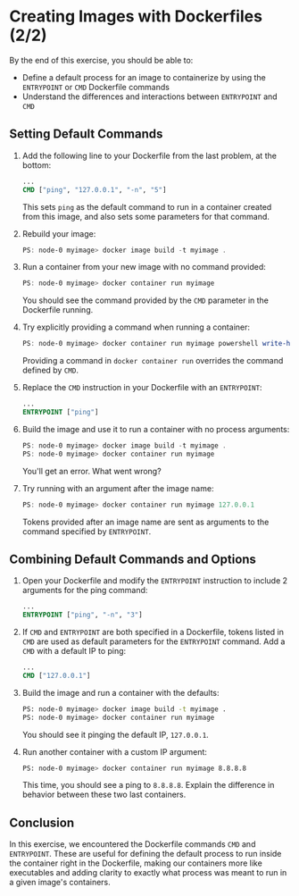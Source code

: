 # Creating Images with Dockerfiles (2/2)

By the end of this exercise, you should be able to:

 - Define a default process for an image to containerize by using the `ENTRYPOINT` or `CMD` Dockerfile commands
 - Understand the differences and interactions between `ENTRYPOINT` and `CMD` 

## Setting Default Commands

1.  Add the following line to your Dockerfile from the last problem, at the bottom:

    ```dockerfile
    ...
    CMD ["ping", "127.0.0.1", "-n", "5"]
    ```

    This sets `ping` as the default command to run in a container created from this image, and also sets some parameters for that command. 

2.  Rebuild your image:

    ```powershell
    PS: node-0 myimage> docker image build -t myimage .
    ```

3.  Run a container from your new image with no command provided:

    ```powershell
    PS: node-0 myimage> docker container run myimage
    ```

    You should see the command provided by the `CMD` parameter in the Dockerfile running.

4.  Try explicitly providing a command when running a container:

    ```powershell
    PS: node-0 myimage> docker container run myimage powershell write-host "hello world"
    ```

    Providing a command in `docker container run` overrides the command defined by `CMD`.

5.  Replace the `CMD` instruction in your Dockerfile with an `ENTRYPOINT`:

    ```dockerfile
    ...
    ENTRYPOINT ["ping"]
    ```

6.  Build the image and use it to run a container with no process arguments:

    ```powershell
    PS: node-0 myimage> docker image build -t myimage .
    PS: node-0 myimage> docker container run myimage
    ```

    You'll get an error. What went wrong? 

7.  Try running with an argument after the image name:

    ```powershell
    PS: node-0 myimage> docker container run myimage 127.0.0.1
    ```

    Tokens provided after an image name are sent as arguments to the command specified by `ENTRYPOINT`.

## Combining Default Commands and Options

1.  Open your Dockerfile and modify the `ENTRYPOINT` instruction to include 2 arguments for the ping command:

    ```dockerfile
    ...
    ENTRYPOINT ["ping", "-n", "3"]
    ```

2.  If `CMD` and `ENTRYPOINT` are both specified in a Dockerfile, tokens listed in `CMD` are used as default parameters for the `ENTRYPOINT` command. Add a `CMD` with a default IP to ping:

    ```dockerfile
    ...
    CMD ["127.0.0.1"]
    ```

3.  Build the image and run a container with the defaults:

    ```bash
    PS: node-0 myimage> docker image build -t myimage .
    PS: node-0 myimage> docker container run myimage
    ```

    You should see it pinging the default IP, `127.0.0.1`.

4.  Run another container with a custom IP argument:

    ```bash
    PS: node-0 myimage> docker container run myimage 8.8.8.8
    ```

    This time, you should see a ping to `8.8.8.8`. Explain the difference in behavior between these two last containers.

## Conclusion

In this exercise, we encountered the Dockerfile commands `CMD` and `ENTRYPOINT`. These are useful for defining the default process to run inside the container right in the Dockerfile, making our containers more like executables and adding clarity to exactly what process was meant to run in a given image's containers.
